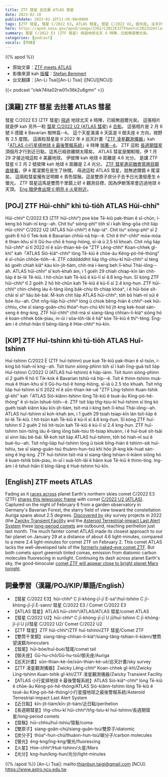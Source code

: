 ```yaml
---
title: ZTF 彗星 去拄著 ATLAS 彗星
date: 2023-02-10
publishdate: 2023-02-10T11:45:00+0800
tags: [ZTF 彗星, 彗星 C/2022 E3, ATLAS 彗星, 彗星 C/2022 U2, 御夫座, 巡天計畫, ZTF 凌星觀測儀器, ATLAS 小行星攏地球 ê 最後警報系統, 近日點, 長週期彗星, 彗鬚, 彗尾, 雙原子, 炭分子, 螢光, 雙筒千里鏡, 火星, 光分]
hero: https://apod.nasa.gov/apod/image/2302/C2022E3ZTFmeetsC2022U2Atlasbeschriftet1024.jpg
summary: 彗星 C/2022 E3 (ZTF 彗星) 飛過地球北天 ê 時陣，已經無遐爾光矣。
categories: [podcast]
vocals: [阿綠]
---
```


{{% apod %}}

- 原始文章：[ZTF meets ATLAS](https://apod.nasa.gov/apod/ap230210.html)
- 影像來源 kah [版權][copyright]：[Stefan Bemmerl](https://astrofotografie-steve.de/kontakt/)
- 台文翻譯：[An-Li Tsai][An-Li Tsai] ([NCU][NCU])

{{< podcast "clek74ita02rw01v36k2u6gmn" >}}

## [漢羅] ZTF 彗星 去拄著 ATLAS 彗星
彗星 C/2022 E3 (ZTF 彗星) [飛過][races across] 地球北天 ê 時陣，已經無遐爾光矣。
這張相片就是伊 kah 另外一粒 [彗星 C/2022 U2 (ATLAS 彗星)][C/2022 U2 (ATLAS)] ê [合影][shares this telescopic frame]。
這張相片是 2 月 6 號 tī 德國 ê Bavarian 樹林翕--ê。
這个天星滿滿 ê 天區是 tī 御夫座 ê 方向，視野有 2.5 度闊。
這兩粒彗星是 tī 2022 年 ê 巡天計畫「[ZTF 凌星觀測儀器][Zwicky Transient Facility]」kah「[ATLAS 小行星挵地球 ê 最後警報系統][Asteroid Terrestrial-impact Last Alert System]」ê 時陣 [揣著--ê][Discovered by]。
ZTF 這粒 [長週期彗星][long-period comets] 頂個月才行到近日點，這馬已經欲離開太陽矣。
ATLAS 彗星是閣較暗，伊 1 月 29 才接近咱這粒 ê 美麗地球。
伊彼陣 kah 地球 ê 距離是 4.6 光分。
是講 ZTF 彗星 tī 2 月 2 號彼陣 kah 地球 ê 距離是 2.4 光分。
[ZTF 彗星進前猶會當用目睭直接看][formerly naked-eye comet ZTF]，伊 ê 尾溜實在是生了袂䆀。
毋過這粒 ATLAS 彗星，就無遮爾媠 ê 尾溜矣。
這兩粒彗星攏有足明顯 ê 青色彗鬚，這是雙原子炭分子去予日光激發產生 ê 螢光。
ZTF 彗星這馬是雙筒千里鏡上好 ê 觀測目標，因為伊紲落來會迒過地球 ê 天頂。
[Eng 暗伊會出現 tī 明亮 ê 火星附近][comet ZTF will appear close to bright planet Mars tonight]。

## [POJ] ZTF Hūi-chhiⁿ khì tú-tio̍h ATLAS Hūi-chhiⁿ
Hūi-chhiⁿ C/2022 E3 (ZTF hūi-chhiⁿ) poe kòe Tē-kiû pak-thian ê sî-chūn, í-keng bô hiah-nī kng--ah.
Chit tiuⁿ siòng-phìⁿ to̍h sī i kah lēng-gōa chi̍t lia̍p Hūi-chhiⁿ C/2022 U2 (ATLAS hūi-chhiⁿ) ê ha̍p-iáⁿ.
Chit tiuⁿ siòng-phìⁿ sī 2 goe̍h 6 hō tī Tek-kok ê Bavarian chhiū-nâ hip--ê.
Chit ê thiⁿ-chhiⁿ móa-móa ê thian-khu sī tī Gū-hu-chō ê hong-hiòng, sī-iá ū 2.5 tō͘ khoah.
Chit nn̄g lia̍p hūi-chhiⁿ sī tī 2022 nî ê sûn-thian-kè-ōe "ZTF Lêng-chhiⁿ Koan-chhek gî-khì" kah「ATLAS Sió-kiâⁿ-chhiⁿ lòng Tē-kiû ê chòe-āu Kéng-pò-hē-thóng" ê sî-chūn chhōe-tio̍h--ê.
ZTF cddddddhit lia̍p tn̂g-chiu-kî hūi-chhiⁿ sī téng kò goe̍h chiah kiâⁿ kàu kīn-ji̍t-tiám, chit-má í-keng beh lī-khui Thài-iông--ah.
ATLAS hūi-chhiⁿ sī koh-khah àm, i 1 goe̍h 29 chiah chiap-kīn lán chit-lia̍p ê bí-lē Tē-kiû.
I hit-chūn kah Tē-kiû ê kū-lī sī 4.6 kng-hun.
Sī kóng ZTF hūi-chhiⁿ tī 2 goe̍h 2 hō hit-chūn kah Tē-kiû ê kū-lī sī 2.4 kng-hun.
ZTF hūi-chhiⁿ chìn-chêng iáu ē-tàng iōng ba̍k-chiu ti̍t-chiap khòaⁿ, i ê hūi-bóe si̍t-chāi sī siⁿ liáu bē-bái.
M̄-koh chit lia̍p ATLAS hūi-chhiⁿ, to̍h bô hiah-nī súi ê bóe-liu--ah.
Chit nn̄g-lia̍p hūi-chhiⁿ lóng ū chiok bêng-hián ê chhiⁿ-sek hūi-chhiu, che sī siang-goân-chú thòaⁿ-hun-chú khì hō͘ ji̍t-kng kek-hoat sán-seng ê êng-kng.
ZTF hūi-chhiⁿ chit-má sī siang-tâng chhian-lí-kiàⁿ siōng hó ê koan-chhek bo̍k-piau, in-ūi i sòa-lo̍h-lâi ē hāⁿ kòe Tē-kiû ê thiⁿ-téng.
Eng-àm i ē chhut-hiān tī bêng-liāng ê Hóe-chhiⁿ hù-kīn.



## [KIP] ZTF Huī-tshinn khì tú-tio̍h ATLAS Huī-tshinn
Huī-tshinn C/2022 È (ZTF huī-tshinn) pue kuè Tē-kiû pak-thian ê sî-tsūn, í-king bô hiah-nī kng--ah.
Tsit tiunn siòng-phìnn to̍h sī i kah līng-guā tsi̍t lia̍p Huī-tshinn C/2022 Ú (ATLAS huī-tshinn) ê ha̍p-iánn.
Tsit tiunn siòng-phìnn sī 2 gue̍h 6 hō tī Tik-kok ê Bavarian tshiū-nâ hip--ê.
Tsit ê thinn-tshinn muá-muá ê thian-khu sī tī Gū-hu-tsō ê hong-hiòng, sī-iá ū 2.5 tōo khuah.
Tsit nn̄g lia̍p huī-tshinn sī tī 2022 nî ê sûn-thian-kè-uē "ZTF Lîng-tshinn Kuan-tshik gî-khì" kah「ATLAS Sió-kiânn-tshinn lòng Tē-kiû ê tsuè-āu Kíng-pò-hē-thóng" ê sî-tsūn tshuē-tio̍h--ê.
ZTF tsit lia̍p tn̂g-tsiu-kî huī-tshinn sī tíng kò gue̍h tsiah kiânn kàu kīn-ji̍t-tiám, tsit-má í-king beh lī-khui Thài-iông--ah.
ATLAS huī-tshinn sī koh-khah àm, i 1 gue̍h 29 tsiah tsiap-kīn lán tsit-lia̍p ê bí-lē Tē-kiû.
I hit-tsūn kah Tē-kiû ê kū-lī sī 4.6 kng-hun.
Sī kóng ZTF huī-tshinn tī 2 gue̍h 2 hō hit-tsūn kah Tē-kiû ê kū-lī sī 2.4 kng-hun.
ZTF huī-tshinn tsìn-tsîng iáu ē-tàng iōng ba̍k-tsiu ti̍t-tsiap khuànn, i ê huī-bué si̍t-tsāi sī sinn liáu bē-bái.
M̄-koh tsit lia̍p ATLAS huī-tshinn, to̍h bô hiah-nī suí ê bué-liu--ah.
Tsit nn̄g-lia̍p huī-tshinn lóng ū tsiok bîng-hián ê tshinn-sik huī-tshiu, tse sī siang-guân-tsú thuànn-hun-tsú khì hōo ji̍t-kng kik-huat sán-sing ê îng-kng.
ZTF huī-tshinn tsit-má sī siang-tâng tshian-lí-kiànn siōng hó ê kuan-tshik bo̍k-piau, in-uī i suà-lo̍h-lâi ē hānn kuè Tē-kiû ê thinn-tíng.
Ing-àm i ē tshut-hiān tī bîng-liāng ê Hué-tshinn hù-kīn.

## [English] ZTF meets ATLAS

Fading as it [races across][races across] planet Earth's northern skies comet C/2022 E3 (ZTF) [shares this telescopic frame][shares this telescopic frame] with comet [C/2022 U2 (ATLAS)][C/2022 U2 (ATLAS)].
Captured on the night of February 6 from a garden observatory in Germany's Bavarian Forest, the starry field of view toward the constellation Auriga spans about 2.5 degrees.
[Discovered by][Discovered by] sky survey projects in 2022 (the [Zwicky Transient Facility][Zwicky Transient Facility] and the [Asteroid Terrestrial-impact Last Alert System][Asteroid Terrestrial-impact Last Alert System] these [long-period comets][long-period comets] are outbound, reaching perihelion just last month.
The much fainter comet ATLAS made its closest approach to our fair planet on January 29 at a distance of about 4.6 light-minutes, compared to a mere 2.4 light-minutes for comet ZTF on February 2.
This comet ATLAS lacks the well-developed tails of the [formerly naked-eye comet ZTF][formerly naked-eye comet ZTF].
But both comets sport greenish tinted comas, emission from diatomic carbon molecules fluorescing in sunlight.
Continuing its dash across planet Earth's sky, the good-binocular [comet ZTF will appear close to bright planet Mars tonight][comet ZTF will appear close to bright planet Mars tonight].

## 詞彙學習（漢羅/POJ/KIP/華語/English）
- 【彗星 C/2022 E3】hūi-chhiⁿ C jī-khòng-jī-jī E-saⁿ/huī-tshinn C jī-khòng-jī-jī E-sann/ 彗星 C/2022 E3 / Comet C/2022 E3
- 【ATLAS 彗星】ATLAS hūi-chhiⁿ/ATLAS/ATLAS 彗星/comet ATLAS
- 【彗星 C/2022 U2】hūi-chhiⁿ C jī-khòng-jī-jī U jī/huī-tshinn C jī-khòng-jī-jī U jī/彗星 C/2022 U2/ Comet C/2022 U2
- 【ZTF 彗星】ZTF hūi-chhiⁿ/ZTF huī-tshinn/ZTF 彗星/Comet ZTF
- 【雙筒千里鏡】siang-tâng-chhian-lí-kiàⁿ/siang-tâng-tshian-lí-kiànn/雙筒望遠鏡/binoculars
- 【彗尾】hūi-bóe/huī-bué/彗尾/comet tail
- 【御夫座】Gū-hu-chō/Gū-hu-tsō/御夫座/Auriga
- 【巡天計畫】sûn-thian-kè-ōe/sûn-thian-kè-uē/巡天計畫/sky survey
- 【ZTF 凌星觀測儀器】Zwicky Lêng-chhiⁿ Koan-chhek gî-khì/Zwicky Lîng-tshinn Kuan-tshik gî-khì/ZTF 凌星觀測儀器/Zwicky Transient Facility
- 【ATLAS 小行星挵地球 ê 最後警報系統】ATLAS Sió-kiâⁿ-chhiⁿ lòng Tē-kiû ê chòe-āu Kéng-pò-hē-thóng/ATLAS Sió-kiânn-tshinn lòng Tē-kiû ê tsuè-āu Kíng-pò-hē-thóng/小行星撞地球之最後警報系統/Asteroid Terrestrial-impact Last Alert System
- 【近日點】kīn-ji̍t-tiám/kīn-ji̍t-tiám/近日點/perihelion
- 【長週期彗星】tn̂g-chiu-kî hūi-chhiⁿ/tn̂g-tsiu-kî huī-tshinn/長週期彗星/long-period comets
- 【彗鬚】hūi-chhiu/huī-tshiu/彗髮/coma
- 【雙原子】siang-goân-chú/siang-guân-tsú/雙原子/diatomic
- 【炭分子】thòaⁿ-hun-chú/thuànn-hun-tsú/碳分子/carbon molecules
- 【螢光】êng-kng/îng-kng/螢光/fluorescing
- 【火星】Hóe-chhiⁿ/Hué-tshinn/火星/Mars
- 【光分】kng-hun/kng-hun/光分/light-minutes 


{{% /apod %}}
[An-Li Tsai]: mailto:thianbun.taigi@gmail.com
[NCU]: https://www.astro.ncu.edu.tw

[copyright]: https://apod.nasa.gov/apod/fap/lib/about_apod.html#srapply
[License]: https://creativecommons.org/licenses/by/2.0/

[races across]:https://www.facebook.com/groups/564399700347004/posts/5986568748130045/
[shares this telescopic frame]:https://www.astrobin.com/ymb891/0/
[C/2022 U2 (ATLAS)]:https://theskylive.com/c2022u2-info
[Discovered by]:https://people.ast.cam.ac.uk/~jds/coms22.htm#22U2
[Zwicky Transient Facility]:https://en.wikipedia.org/wiki/Zwicky_Transient_Facility
[Asteroid Terrestrial-impact Last Alert System]:https://en.wikipedia.org/wiki/Asteroid_Terrestrial-impact_Last_Alert_System
[long-period comets]:https://solarsystem.nasa.gov/solar-system/oort-cloud/overview/
[formerly naked-eye comet ZTF]:https://skyandtelescope.org/astronomy-news/understanding-the-tails-of-comet-ztf-c-2022-e3/
[comet ZTF will appear close to bright planet Mars tonight]:https://earthsky.org/tonight/


